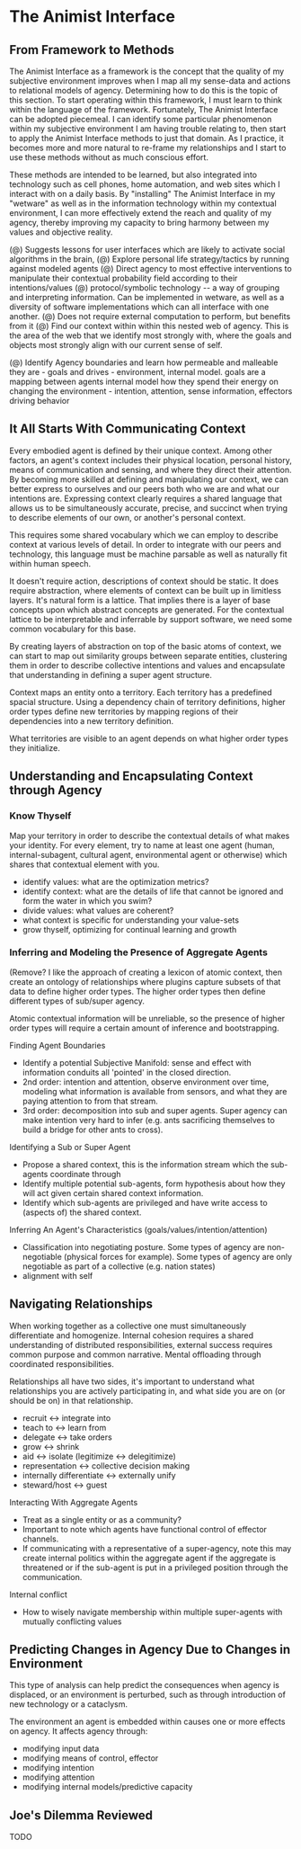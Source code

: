 # The Animist Interface

## From Framework to Methods

The Animist Interface as a framework is the concept that the quality of my subjective environment
improves when I map all my sense-data and actions to relational models of agency. Determining how to
do this is the topic of this section. To start operating within this framework, I must learn to
think within the language of the framework. Fortunately, The Animist Interface can be adopted
piecemeal. I can identify some particular phenomenon within my subjective environment I am having
trouble relating to, then start to apply the Animist Interface methods to just that domain. As I
practice, it becomes more and more natural to re-frame my relationships and I start to use these
methods without as much conscious effort.

These methods are intended to be learned, but also integrated into technology such as cell phones,
home automation, and web sites which I interact with on a daily basis. By "installing" The Animist
Interface in my "wetware" as well as in the information technology within my contextual environment,
I can more effectively extend the reach and quality of my agency, thereby improving my capacity to
bring harmony between my values and objective reality.

(@) Suggests lessons for user interfaces which are likely to activate social algorithms in the brain,
(@) Explore personal life strategy/tactics by running against modeled agents
(@) Direct agency to most effective interventions to manipulate their contextual probability field
    according to their intentions/values
(@) protocol/symbolic technology -- a way of grouping and interpreting information. Can be implemented
    in wetware, as well as a diversity of software implementations which can all interface with one
    another.
(@) Does not require external computation to perform, but benefits from it
(@) Find our context within within this nested web of agency. This is the area of the web that we
    identify most strongly with, where the goals and objects most strongly align with our current
    sense of self.

(@) Identify Agency boundaries and learn how permeable and malleable they are
    - goals and drives
    - environment, internal model. goals are a mapping between agents internal model how they spend
      their energy on changing the environment
    - intention, attention, sense information, effectors driving behavior


## It All Starts With Communicating Context

Every embodied agent is defined by their unique context. Among other factors, an agent's context
includes their physical location, personal history, means of communication and sensing, and where
they direct their attention. By becoming more skilled at defining and manipulating our context, we
can better express to ourselves and our peers both who we are and what our intentions
are. Expressing context clearly requires a shared language that allows us to be simultaneously
accurate, precise, and succinct when trying to describe elements of our own, or another's personal
context.

This requires some shared vocabulary which we can employ to describe context at various levels of
detail. In order to integrate with our peers and technology, this language must be machine parsable
as well as naturally fit within human speech.

It doesn't require action, descriptions of context should be static. It does require abstraction,
where elements of context can be built up in limitless layers. It's natural form is a lattice. That
implies there is a layer of base concepts upon which abstract concepts are generated. For the
contextual lattice to be interpretable and inferrable by support software, we need some common
vocabulary for this base.

By creating layers of abstraction on top of the basic atoms of context, we can start to map out
similarity groups between separate entities, clustering them in order to describe collective
intentions and values and encapsulate that understanding in defining a super agent structure.

Context maps an entity onto a territory. Each territory has a predefined spacial structure. Using a
dependency chain of territory definitions, higher order types define new territories by mapping
regions of their dependencies into a new territory definition.

What territories are visible to an agent depends on what higher order types they initialize.

## Understanding and Encapsulating Context through Agency

### Know Thyself

Map your territory in order to describe the contextual details of what makes your identity. For
every element, try to name at least one agent (human, internal-subagent, cultural agent,
environmental agent or otherwise) which shares that contextual element with you.

- identify values: what are the optimization metrics?
- identify context: what are the details of life that cannot be ignored and form the water in which
  you swim?
- divide values: what values are coherent?
- what context is specific for understanding your value-sets
- grow thyself, optimizing for continual learning and growth

### Inferring and Modeling the Presence of Aggregate Agents

(Remove? I like the approach of creating a lexicon of atomic context, then create an ontology of
relationships where plugins capture subsets of that data to define higher order types. The higher
order types then define different types of sub/super agency.

Atomic contextual information will be unreliable, so the presence of higher order types will require
a certain amount of inference and bootstrapping.

Finding Agent Boundaries

- Identify a potential Subjective Manifold: sense and effect with information conduits all 'pointed'
  in the closed direction.
- 2nd order: intention and attention, observe environment over time, modeling what information is
  available from sensors, and what they are paying attention to from that stream.
- 3rd order: decomposition into sub and super agents. Super agency can make intention very hard to
  infer (e.g. ants sacrificing themselves to build a bridge for other ants to cross).


Identifying a Sub or Super Agent

- Propose a shared context, this is the information stream which the sub-agents coordinate through
- Identify multiple potential sub-agents, form hypothesis about how they will act given certain
  shared context information.
- Identify which sub-agents are privileged and have write access to (aspects of) the shared context.


Inferring An Agent's Characteristics (goals/values/intention/attention)

- Classification into negotiating posture. Some types of agency are non-negotiable (physical forces
  for example). Some types of agency are only negotiable as part of a collective (e.g. nation
  states)
- alignment with self

## Navigating Relationships

When working together as a collective one must simultaneously differentiate and homogenize. Internal
cohesion requires a shared understanding of distributed responsibilities, external success requires
common purpose and common narrative. Mental offloading through coordinated responsibilities.

Relationships all have two sides, it's important to understand what relationships you are actively
participating in, and what side you are on (or should be on) in that relationship.

- recruit <-> integrate into
- teach to <-> learn from
- delegate <-> take orders
- grow <-> shrink
- aid <-> isolate (legitimize <-> delegitimize)
- representation <-> collective decision making
- internally differentiate <-> externally unify
- steward/host <-> guest

Interacting With Aggregate Agents

- Treat as a single entity or as a community?
- Important to note which agents have functional control of effector channels.
- If communicating with a representative of a super-agency, note this may create internal politics
  within the aggregate agent if the aggregate is threatened or if the sub-agent is put in a privileged
  position through the communication.

Internal conflict

- How to wisely navigate membership within multiple super-agents with mutually conflicting values

## Predicting Changes in Agency Due to Changes in Environment

This type of analysis can help predict the consequences when agency is displaced, or an environment
is perturbed, such as through introduction of new technology or a cataclysm.

The environment an agent is embedded within causes one or more effects on agency. It affects agency
through:

- modifying input data
- modifying means of control, effector
- modifying intention
- modifying attention
- modifying internal models/predictive capacity

## Joe's Dilemma Reviewed

TODO
